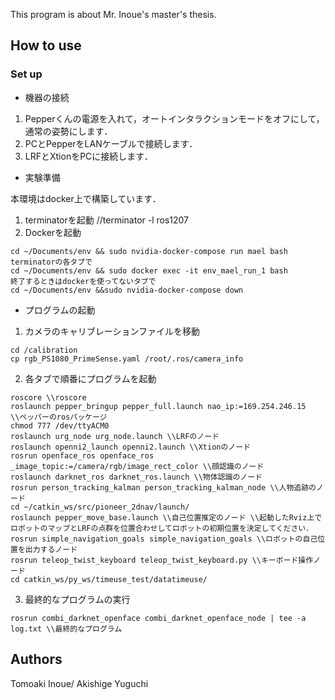 This program is about Mr. Inoue's master's thesis.

## How to use

### Set up

* 機器の接続

1. Pepperくんの電源を入れて，オートインタラクションモードをオフにして，通常の姿勢にします．
1. PCとPepperをLANケーブルで接続します．
1. LRFとXtionをPCに接続します．

* 実験準備

本環境はdocker上で構築しています．

1. terminatorを起動 //terminator -l ros1207
1. Dockerを起動

```
cd ~/Documents/env && sudo nvidia-docker-compose run mael bash
terminatorの各タブで
cd ~/Documents/env && sudo docker exec -it env_mael_run_1 bash
終了するときはdockerを使ってないタブで
cd ~/Documents/env &&sudo nvidia-docker-compose down
```

* プログラムの起動

1. カメラのキャリブレーションファイルを移動

```
cd /calibration
cp rgb_PS1080_PrimeSense.yaml /root/.ros/camera_info
```

2. 各タブで順番にプログラムを起動

```
roscore	\\roscore
roslaunch pepper_bringup pepper_full.launch nao_ip:=169.254.246.15 \\ペッパーのrosパッケージ
chmod 777 /dev/ttyACM0
roslaunch urg_node urg_node.launch \\LRFのノード
roslaunch openni2_launch openni2.launch \\Xtionのノード
rosrun openface_ros openface_ros _image_topic:=/camera/rgb/image_rect_color \\顔認識のノード
roslaunch darknet_ros darknet_ros.launch \\物体認識のノード
rosrun person_tracking_kalman person_tracking_kalman_node \\人物追跡のノード
cd ~/catkin_ws/src/pioneer_2dnav/launch/
roslaunch pepper_move_base.launch \\自己位置推定のノード \\起動したRviz上でロボットのマップとLRFの点群を位置合わせしてロボットの初期位置を決定してください．
rosrun simple_navigation_goals simple_navigation_goals \\ロボットの自己位置を出力するノード
rosrun teleop_twist_keyboard teleop_twist_keyboard.py \\キーボード操作ノード
cd catkin_ws/py_ws/timeuse_test/datatimeuse/
```

3. 最終的なプログラムの実行

```
rosrun combi_darknet_openface combi_darknet_openface_node | tee -a log.txt \\最終的なプログラム
```

## Authors
Tomoaki Inoue/ Akishige Yuguchi